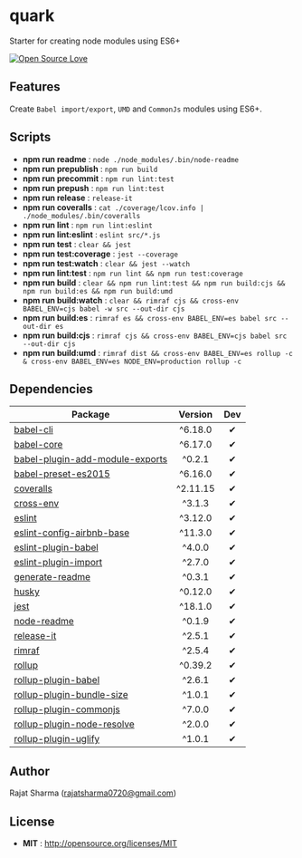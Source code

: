 # quark

Starter for creating node modules using ES6+

[![Open Source Love](https://badges.frapsoft.com/os/v1/open-source.svg?v=103)](https://github.com/ellerbrock/open-source-badges/)


## Features

Create `Babel import/export`, `UMD` and `CommonJs` modules using ES6+.


## Scripts

 - **npm run readme** : `node ./node_modules/.bin/node-readme`
 - **npm run prepublish** : `npm run build`
 - **npm run precommit** : `npm run lint:test`
 - **npm run prepush** : `npm run lint:test`
 - **npm run release** : `release-it`
 - **npm run coveralls** : `cat ./coverage/lcov.info | ./node_modules/.bin/coveralls`
 - **npm run lint** : `npm run lint:eslint`
 - **npm run lint:eslint** : `eslint src/*.js`
 - **npm run test** : `clear && jest`
 - **npm run test:coverage** : `jest --coverage `
 - **npm run test:watch** : `clear && jest --watch`
 - **npm run lint:test** : `npm run lint && npm run test:coverage`
 - **npm run build** : `clear && npm run lint:test && npm run build:cjs && npm run build:es && npm run build:umd`
 - **npm run build:watch** : `clear && rimraf cjs && cross-env BABEL_ENV=cjs babel -w src --out-dir cjs`
 - **npm run build:es** : `rimraf es && cross-env BABEL_ENV=es babel src --out-dir es`
 - **npm run build:cjs** : `rimraf cjs && cross-env BABEL_ENV=cjs babel src --out-dir cjs`
 - **npm run build:umd** : `rimraf dist && cross-env BABEL_ENV=es rollup -c & cross-env BABEL_ENV=es NODE_ENV=production rollup -c`

## Dependencies

Package | Version | Dev
--- |:---:|:---:
[babel-cli](https://www.npmjs.com/package/babel-cli) | ^6.18.0 | ✔
[babel-core](https://www.npmjs.com/package/babel-core) | ^6.17.0 | ✔
[babel-plugin-add-module-exports](https://www.npmjs.com/package/babel-plugin-add-module-exports) | ^0.2.1 | ✔
[babel-preset-es2015](https://www.npmjs.com/package/babel-preset-es2015) | ^6.16.0 | ✔
[coveralls](https://www.npmjs.com/package/coveralls) | ^2.11.15 | ✔
[cross-env](https://www.npmjs.com/package/cross-env) | ^3.1.3 | ✔
[eslint](https://www.npmjs.com/package/eslint) | ^3.12.0 | ✔
[eslint-config-airbnb-base](https://www.npmjs.com/package/eslint-config-airbnb-base) | ^11.3.0 | ✔
[eslint-plugin-babel](https://www.npmjs.com/package/eslint-plugin-babel) | ^4.0.0 | ✔
[eslint-plugin-import](https://www.npmjs.com/package/eslint-plugin-import) | ^2.7.0 | ✔
[generate-readme](https://www.npmjs.com/package/generate-readme) | ^0.3.1 | ✔
[husky](https://www.npmjs.com/package/husky) | ^0.12.0 | ✔
[jest](https://www.npmjs.com/package/jest) | ^18.1.0 | ✔
[node-readme](https://www.npmjs.com/package/node-readme) | ^0.1.9 | ✔
[release-it](https://www.npmjs.com/package/release-it) | ^2.5.1 | ✔
[rimraf](https://www.npmjs.com/package/rimraf) | ^2.5.4 | ✔
[rollup](https://www.npmjs.com/package/rollup) | ^0.39.2 | ✔
[rollup-plugin-babel](https://www.npmjs.com/package/rollup-plugin-babel) | ^2.6.1 | ✔
[rollup-plugin-bundle-size](https://www.npmjs.com/package/rollup-plugin-bundle-size) | ^1.0.1 | ✔
[rollup-plugin-commonjs](https://www.npmjs.com/package/rollup-plugin-commonjs) | ^7.0.0 | ✔
[rollup-plugin-node-resolve](https://www.npmjs.com/package/rollup-plugin-node-resolve) | ^2.0.0 | ✔
[rollup-plugin-uglify](https://www.npmjs.com/package/rollup-plugin-uglify) | ^1.0.1 | ✔

## Author

Rajat Sharma (rajatsharma0720@gmail.com)

## License

 - **MIT** : http://opensource.org/licenses/MIT
